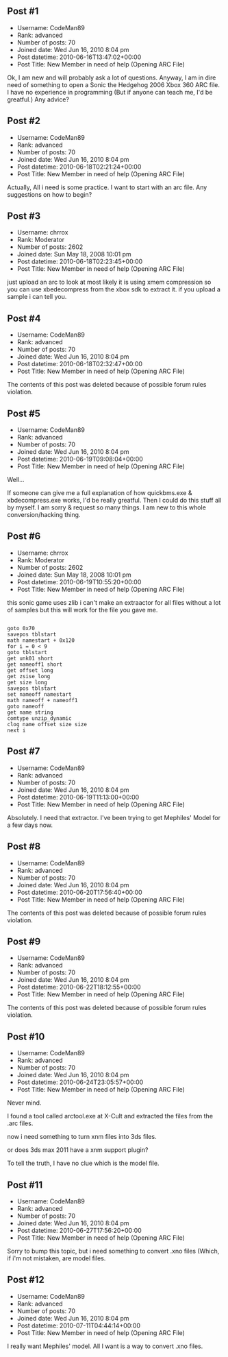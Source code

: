 ## Post #1
- Username: CodeMan89
- Rank: advanced
- Number of posts: 70
- Joined date: Wed Jun 16, 2010 8:04 pm
- Post datetime: 2010-06-16T13:47:02+00:00
- Post Title: New Member in need of help (Opening ARC File)

Ok, I am new and will probably ask a lot of questions. Anyway, I am in dire need of something to open a Sonic the Hedgehog 2006 Xbox 360 ARC file. I have no experience in programming (But if anyone can teach me, I'd be greatful.) Any advice?
## Post #2
- Username: CodeMan89
- Rank: advanced
- Number of posts: 70
- Joined date: Wed Jun 16, 2010 8:04 pm
- Post datetime: 2010-06-18T02:21:24+00:00
- Post Title: New Member in need of help (Opening ARC File)

Actually, All i need is some practice. I want to start with an arc file. Any suggestions on how to begin?
## Post #3
- Username: chrrox
- Rank: Moderator
- Number of posts: 2602
- Joined date: Sun May 18, 2008 10:01 pm
- Post datetime: 2010-06-18T02:23:45+00:00
- Post Title: New Member in need of help (Opening ARC File)

just upload an arc to look at most likely it is using xmem compression so you can use xbedecompress from the xbox sdk to extract it.
if you upload a sample i can tell you.
## Post #4
- Username: CodeMan89
- Rank: advanced
- Number of posts: 70
- Joined date: Wed Jun 16, 2010 8:04 pm
- Post datetime: 2010-06-18T02:32:47+00:00
- Post Title: New Member in need of help (Opening ARC File)

The contents of this post was deleted because of possible forum rules violation.
## Post #5
- Username: CodeMan89
- Rank: advanced
- Number of posts: 70
- Joined date: Wed Jun 16, 2010 8:04 pm
- Post datetime: 2010-06-19T09:08:04+00:00
- Post Title: New Member in need of help (Opening ARC File)

Well...

If someone can give me a full explanation of how quickbms.exe & xbdecompress.exe works, I'd be really greatful. Then I could do this stuff all by myself. I am sorry & request so many things. I am new to this whole conversion/hacking thing.
## Post #6
- Username: chrrox
- Rank: Moderator
- Number of posts: 2602
- Joined date: Sun May 18, 2008 10:01 pm
- Post datetime: 2010-06-19T10:55:20+00:00
- Post Title: New Member in need of help (Opening ARC File)

this sonic game uses zlib i can't make an extraactor for all files without a lot of samples but this will work for the file you gave me.

```

goto 0x70
savepos tblstart
math namestart + 0x120
for i = 0 < 9
goto tblstart
get unk01 short
get nameoff1 short
get offset long
get zsise long
get size long
savepos tblstart
set nameoff namestart
math nameoff + nameoff1
goto nameoff
get name string
comtype unzip_dynamic
clog name offset size size
next i

```
## Post #7
- Username: CodeMan89
- Rank: advanced
- Number of posts: 70
- Joined date: Wed Jun 16, 2010 8:04 pm
- Post datetime: 2010-06-19T11:13:00+00:00
- Post Title: New Member in need of help (Opening ARC File)

Absolutely. I need that extractor. I've been trying to get Mephiles' Model for a few days now.
## Post #8
- Username: CodeMan89
- Rank: advanced
- Number of posts: 70
- Joined date: Wed Jun 16, 2010 8:04 pm
- Post datetime: 2010-06-20T17:56:40+00:00
- Post Title: New Member in need of help (Opening ARC File)

The contents of this post was deleted because of possible forum rules violation.
## Post #9
- Username: CodeMan89
- Rank: advanced
- Number of posts: 70
- Joined date: Wed Jun 16, 2010 8:04 pm
- Post datetime: 2010-06-22T18:12:55+00:00
- Post Title: New Member in need of help (Opening ARC File)

The contents of this post was deleted because of possible forum rules violation.
## Post #10
- Username: CodeMan89
- Rank: advanced
- Number of posts: 70
- Joined date: Wed Jun 16, 2010 8:04 pm
- Post datetime: 2010-06-24T23:05:57+00:00
- Post Title: New Member in need of help (Opening ARC File)

Never mind.

I found a tool called arctool.exe at X-Cult and extracted the files from the .arc files.

now i need something to turn xnm files into 3ds files.

or does 3ds max 2011 have a xnm support plugin?

To tell the truth, I have no clue which is the model file.
## Post #11
- Username: CodeMan89
- Rank: advanced
- Number of posts: 70
- Joined date: Wed Jun 16, 2010 8:04 pm
- Post datetime: 2010-06-27T17:56:20+00:00
- Post Title: New Member in need of help (Opening ARC File)

Sorry to bump this topic, but i need something to convert .xno files (Which, if i'm not mistaken, are model files.
## Post #12
- Username: CodeMan89
- Rank: advanced
- Number of posts: 70
- Joined date: Wed Jun 16, 2010 8:04 pm
- Post datetime: 2010-07-11T04:44:14+00:00
- Post Title: New Member in need of help (Opening ARC File)

I really want Mephiles' model. All I want is a way to convert .xno files.
